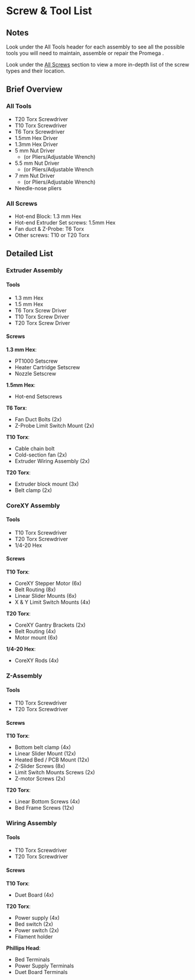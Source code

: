 # Screw & Tool List



## Notes

Look under the All Tools header for each assembly to see all the possible tools you will need to maintain, assemble or repair the Promega .

Look under the [All Screws](screw-and-tool-list.md#all-screws) section to view a more in-depth list of the screw types and their location.

## Brief Overview

### All Tools

* T20 Torx Screwdriver
* T10 Torx Screwdriver
* T6 Torx Screwdriver
* 1.5mm Hex Driver
* 1.3mm Hex Driver
* 5 mm Nut Driver 
  * \(or Pliers/Adjustable Wrench\)
* 5.5 mm Nut Driver 
  * \(or Pliers/Adjustable Wrench
* 7 mm Nut Driver
  * \(or Pliers/Adjustable Wrench\)
* Needle-nose pliers

### All Screws

* Hot-end Block: 1.3 mm Hex
* Hot-end Extruder Set screws: 1.5mm Hex
* Fan duct & Z-Probe: T6 Torx
* Other screws: T10 or T20 Torx

## Detailed List

### Extruder Assembly

#### Tools

* 1.3 mm Hex
* 1.5 mm Hex
* T6 Torx Screw Driver
* T10 Torx Screw Driver
* T20 Torx Screw Driver

#### Screws

**1.3 mm Hex**:

* PT1000 Setscrew
* Heater Cartridge Setscrew
* Nozzle Setscrew

**1.5mm Hex**:

* Hot-end Setscrews

**T6 Torx**:

* Fan Duct Bolts \(2x\)
* Z-Probe Limit Switch Mount \(2x\)

**T10 Torx**:

* Cable chain bolt
* Cold-section fan \(2x\)
* Extruder Wiring Assembly \(2x\)

**T20 Torx**:

* Extruder block mount \(3x\)
* Belt clamp \(2x\)

### CoreXY Assembly

#### Tools

* T10 Torx Screwdriver
* T20 Torx Screwdriver
* 1/4-20 Hex

#### Screws

**T10 Torx**:

* CoreXY Stepper Motor \(6x\)
* Belt Routing \(8x\)
* Linear Slider Mounts \(6x\)
* X & Y Limit Switch Mounts \(4x\)

**T20 Torx**:

* CoreXY Gantry Brackets \(2x\)
* Belt Routing \(4x\)
* Motor mount \(6x\)

**1/4-20 Hex**:

* CoreXY Rods \(4x\)

### Z-Assembly

#### Tools

* T10 Torx Screwdriver
* T20 Torx Screwdriver

#### Screws

**T10 Torx**:

* Bottom belt clamp \(4x\)
* Linear Slider Mount \(12x\)
* Heated Bed / PCB Mount \(12x\)
* Z-Slider Screws \(8x\)
* Limit Switch Mounts Screws \(2x\)
* Z-motor Screws \(2x\)

**T20 Torx**:

* Linear Bottom Screws \(4x\)
* Bed Frame Screws \(12x\)

### Wiring Assembly

#### Tools

* T10 Torx Screwdriver
* T20 Torx Screwdriver

#### Screws

**T10 Torx**:

* Duet Board \(4x\)

**T20 Torx**:

* Power supply \(4x\)
* Bed switch \(2x\)
* Power switch \(2x\)
* Filament holder

**Phillips Head**:

* Bed Terminals
* Power Supply Terminals
* Duet Board Terminals

